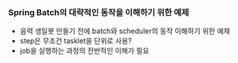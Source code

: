 ### Spring Batch의 대략적인 동작을 이해하기 위한 예제

- 음력 생일봇 만들기 전에 batch와 scheduler의 동작 이해하기 위한 예제
- step은 무조건 tasklet을 단위로 사용?
- job을 실행하는 과정의 전반적인 이해가 필요